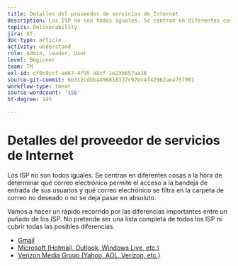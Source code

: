 ```yaml
---
title: Detalles del proveedor de servicios de Internet
description: Los ISP no son todos iguales. Se centran en diferentes cosas a la hora de determinar qué correo electrónico permite el acceso a la bandeja de entrada de sus usuarios y qué correo electrónico se filtra en la carpeta de correo no deseado o no se deja pasar en absoluto. Vamos a hacer un rápido recorrido por las diferencias importantes entre un puñado de los ISP. No pretende ser una lista completa de todos los ISP ni cubrir todas las posibles diferencias.
topics: Deliverability
jira: KT-
doc-type: article
activity: understand
role: Admin, Leader, User
level: Beginner
team: TM
exl-id: cf0c9ccf-ae67-4f95-a8cf-1e23b657aa16
source-git-commit: 6b312cdbba496818337c97ec4f42962aea757901
workflow-type: tm+mt
source-wordcount: '156'
ht-degree: 14%

---
```


# Detalles del proveedor de servicios de Internet

Los ISP no son todos iguales. Se centran en diferentes cosas a la hora de determinar qué correo electrónico permite el acceso a la bandeja de entrada de sus usuarios y qué correo electrónico se filtra en la carpeta de correo no deseado o no se deja pasar en absoluto.

Vamos a hacer un rápido recorrido por las diferencias importantes entre un puñado de los ISP. No pretende ser una lista completa de todos los ISP ni cubrir todas las posibles diferencias.

* [Gmail](./gmail.md)
* [Microsoft (Hotmail, Outlook, Windows Live, etc.)](./microsoft.md)
* [Verizon Media Group (Yahoo, AOL, Verizon, etc.)](./verizon-media-group.md)

